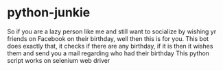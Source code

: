# python-junkie
So if you are a lazy person like me and still want to socialize by wishing yr friends on Facebook on their birthday, well then this is for you. 
This bot does exactly that, it checks if there are any birthday, if it is then it wishes them and send you a mail regarding who had their birthday
This python script works on selenium web driver
